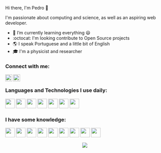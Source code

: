 Hi there, I'm Pedro :wave:

I'm passionate about computing and science, as well as an aspiring web developer.

- :seedling: I’m currently learning everything :smiley:
- :octocat: I'm looking contribute to Open Source projects 
- :earth_americas: I speak Portuguese and a little bit of English
- :mortar_board: I'm a physicist and researcher

### Connect with me:

<a href= "https://www.linkedn.com/in/lobophf"><img align="left" alt="LinkedIn" width="22px" src="https://cdn.jsdelivr.net/npm/simple-icons@v3/icons/linkedin.svg"></a>
<a href= "mailto:lobophf@gmail.com"><img align="left" alt="Gmail" width="22px" src="https://cdn.jsdelivr.net/npm/simple-icons@v3/icons/gmail.svg"></a>
<br>
### Languages and Technologies I use daily:
<p>
  <img height=30px src="https://img.shields.io/badge/%7F-HTML-black?logo=html5&style=flat">
  <img height=30px src="https://img.shields.io/badge/%7F-CSS-black?logo=css3&style=flat">
  <img height=30px src="https://img.shields.io/badge/%7F-JavaScript-black?logo=javascript&style=flat">
  <img height=30px src="https://img.shields.io/badge/%7F-Vim-black?logo=vim&style=flat">
  <img height=30px src="https://img.shields.io/badge/%7F-Github-black?logo=github&style=flat">
  <img height=30px src="https://img.shields.io/badge/%7F-Linux-black?logo=linux&style=flat">
  <img height=30px src="https://img.shields.io/badge/%7F-C%2B%2B-black?logo=c%2B%2B&style=flat">
</p>

### I have some knowledge:
<p>
  <img height=30px src="https://img.shields.io/badge/%7F-Markdown-black?logo=markdown&style=flat">
  <img height=30px src="https://img.shields.io/badge/%7F-Git-black?logo=git&style=flat">
  <img height=30px src="https://img.shields.io/badge/%7F-GitLab-black?logo=gitlab&style=flat">
  <img height=30px src="https://img.shields.io/badge/%7F-Windows-black?logo=windows&style=flat">
  <img height=30px src="https://img.shields.io/badge/%7F-Node.js-black?logo=node.js&style=flat">
  <img height=30px src="https://img.shields.io/badge/%7F-Sqlite-black?logo=sqlite&style=flat">
  <img height=30px src="https://img.shields.io/badge/%7F-Docker-black?logo=docker&style=flat">
  <img height=30px src="https://img.shields.io/badge/%7F-Heroku-black?logo=Heroku&style=flat">
  <img height=30px src="https://img.shields.io/badge/%7F-C%20programing%20language-black?logo=C&style=flat">
<p>

<p align="center">
  <img src="https://github-readme-stats.vercel.app/api?username=lobophf&theme=vue&show_icons=true&count_private=true" />
</p>

